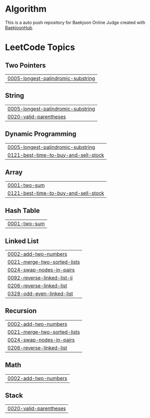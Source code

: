# Algorithm
This is a auto push repository for Baekjoon Online Judge created with [BaekjoonHub](https://github.com/BaekjoonHub/BaekjoonHub).

<!---LeetCode Topics Start-->
# LeetCode Topics
## Two Pointers
|  |
| ------- |
| [0005-longest-palindromic-substring](https://github.com/dhchoi98/Algorithm/tree/master/0005-longest-palindromic-substring) |
## String
|  |
| ------- |
| [0005-longest-palindromic-substring](https://github.com/dhchoi98/Algorithm/tree/master/0005-longest-palindromic-substring) |
| [0020-valid-parentheses](https://github.com/dhchoi98/Algorithm/tree/master/0020-valid-parentheses) |
## Dynamic Programming
|  |
| ------- |
| [0005-longest-palindromic-substring](https://github.com/dhchoi98/Algorithm/tree/master/0005-longest-palindromic-substring) |
| [0121-best-time-to-buy-and-sell-stock](https://github.com/dhchoi98/Algorithm/tree/master/0121-best-time-to-buy-and-sell-stock) |
## Array
|  |
| ------- |
| [0001-two-sum](https://github.com/dhchoi98/Algorithm/tree/master/0001-two-sum) |
| [0121-best-time-to-buy-and-sell-stock](https://github.com/dhchoi98/Algorithm/tree/master/0121-best-time-to-buy-and-sell-stock) |
## Hash Table
|  |
| ------- |
| [0001-two-sum](https://github.com/dhchoi98/Algorithm/tree/master/0001-two-sum) |
## Linked List
|  |
| ------- |
| [0002-add-two-numbers](https://github.com/dhchoi98/Algorithm/tree/master/0002-add-two-numbers) |
| [0021-merge-two-sorted-lists](https://github.com/dhchoi98/Algorithm/tree/master/0021-merge-two-sorted-lists) |
| [0024-swap-nodes-in-pairs](https://github.com/dhchoi98/Algorithm/tree/master/0024-swap-nodes-in-pairs) |
| [0092-reverse-linked-list-ii](https://github.com/dhchoi98/Algorithm/tree/master/0092-reverse-linked-list-ii) |
| [0206-reverse-linked-list](https://github.com/dhchoi98/Algorithm/tree/master/0206-reverse-linked-list) |
| [0328-odd-even-linked-list](https://github.com/dhchoi98/Algorithm/tree/master/0328-odd-even-linked-list) |
## Recursion
|  |
| ------- |
| [0002-add-two-numbers](https://github.com/dhchoi98/Algorithm/tree/master/0002-add-two-numbers) |
| [0021-merge-two-sorted-lists](https://github.com/dhchoi98/Algorithm/tree/master/0021-merge-two-sorted-lists) |
| [0024-swap-nodes-in-pairs](https://github.com/dhchoi98/Algorithm/tree/master/0024-swap-nodes-in-pairs) |
| [0206-reverse-linked-list](https://github.com/dhchoi98/Algorithm/tree/master/0206-reverse-linked-list) |
## Math
|  |
| ------- |
| [0002-add-two-numbers](https://github.com/dhchoi98/Algorithm/tree/master/0002-add-two-numbers) |
## Stack
|  |
| ------- |
| [0020-valid-parentheses](https://github.com/dhchoi98/Algorithm/tree/master/0020-valid-parentheses) |
<!---LeetCode Topics End-->
